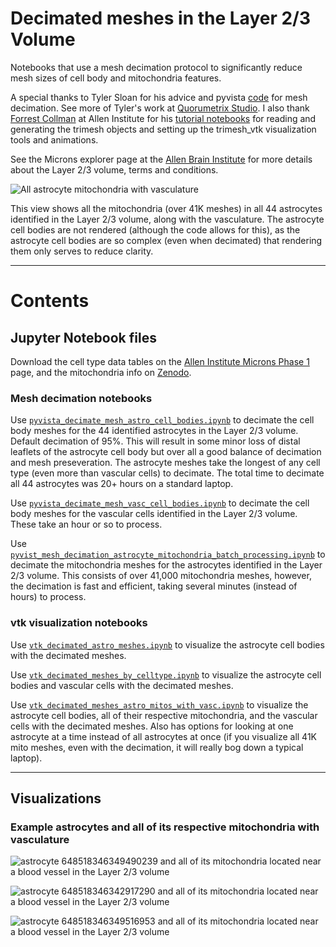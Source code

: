 # Decimated meshes in the Layer 2/3 Volume
Notebooks that use a mesh decimation protocol to significantly reduce mesh sizes of cell body and mitochondria features.

A special thanks to Tyler Sloan for his advice and pyvista [code](https://github.com/Quorumetrix/Blender_scripts/blob/main/Mesh%20Decimation%20Pipeline.ipynb) for mesh decimation. See more of Tyler's work at [Quorumetrix Studio](https://www.quorumetrix.com/). I also thank [Forrest Collman](https://alleninstitute.org/person/forrest-collman/) at Allen Institute for his [tutorial notebooks](https://github.com/AllenInstitute/MicronsBinder/tree/master/notebooks) for reading and generating the trimesh objects and setting up the trimesh_vtk visualization tools and animations.

See the Microns explorer page at the [Allen Brain Institute](https://www.microns-explorer.org/terms-and-conditions) for more details about the Layer 2/3 volume, terms and conditions.

![All astrocyte mitochondria with vasculature](all_astro_mito_with_vasc_2024_08_01_1950_40.png "all astrocyte mitochondria with vasculature")

This view shows all the mitochondria (over 41K meshes) in all 44 astrocytes identified in the Layer 2/3 volume, along with the vasculature. The astrocyte cell bodies are not rendered (although the code allows for this), as the astrocyte cell bodies are so complex (even when decimated) that rendering them only serves to reduce clarity.

***

# Contents

## Jupyter Notebook files

Download the cell type data tables on the [Allen Institute Microns Phase 1](https://www.microns-explorer.org/phase1) page, and the mitochondria info on [Zenodo](https://zenodo.org/record/5579388/files/211019_mitochondria_info.csv).

### Mesh decimation notebooks

Use [`pyvista_decimate_mesh_astro_cell_bodies.ipynb`](https://github.com/shandran/layer23-volume/blob/main/decimated_meshs/pyvista_decimate_mesh_astro_cell_bodies.ipynb) to decimate the cell body meshes for the 44 identified astrocytes in the Layer 2/3 volume. Default decimation of 95%. This will result in some minor loss of distal leaflets of the astrocyte cell body but over all a good balance of decimation and mesh preseveration. The astrocyte meshes take the longest of any cell type (even more than vascular cells) to decimate. The total time to decimate all 44 astrocytes was 20+ hours on a standard laptop.

Use [`pyvista_decimate_mesh_vasc_cell_bodies.ipynb`](https://github.com/shandran/layer23-volume/blob/main/decimated_meshs/pyvista_decimate_mesh_vasc_cell_bodies.ipynb) to decimate the cell body meshes for the vascular cells identified in the Layer 2/3 volume. These take an hour or so to process.

Use [`pyvist_mesh_decimation_astrocyte_mitochondria_batch_processing.ipynb`](https://github.com/shandran/layer23-volume/blob/main/decimated_meshs/pyvist_mesh_decimation_astrocyte_mitochondria_batch_processing.ipynb) to decimate the mitochondria meshes for the astrocytes identified in the Layer 2/3 volume. This consists of over 41,000 mitochondria meshes, however, the decimation is fast and efficient, taking several minutes (instead of hours) to process.

### vtk visualization notebooks

Use [`vtk_decimated_astro_meshes.ipynb`](https://github.com/shandran/layer23-volume/blob/main/decimated_meshs/vtk_decimated_astro_meshes.ipynb) to visualize the astrocyte cell bodies with the decimated meshes.

Use [`vtk_decimated_meshes_by_celltype.ipynb`](https://github.com/shandran/layer23-volume/blob/main/decimated_meshs/vtk_decimated_meshes_by_celltype.ipynb) to visualize the astrocyte cell bodies and vascular cells with the decimated meshes.

Use [`vtk_decimated_meshes_astro_mitos_with_vasc.ipynb`](https://github.com/shandran/layer23-volume/blob/main/decimated_meshs/vtk_decimated_meshes_astro_mitos_with_vasc.ipynb)  to visualize the astrocyte cell bodies, all of their respective mitochondria, and the vascular cells with the decimated meshes. Also has options for looking at one astrocyte at a time instead of all astrocytes at once (if you visualize all 41K mito meshes, even with the decimation, it will really bog down a typical laptop).

***

## Visualizations

### Example astrocytes and all of its respective mitochondria with vasculature

![astrocyte 648518346349490239 and all of its mitochondria located near a blood vessel in the Layer 2/3 volume](astro_648518346349490239_mito_with_vasc_2024_08_02_1025_29.png "astrocyte 648518346349490239 and all of its mitochondria located near a blood vessel in the Layer 2/3 volume")

![astrocyte 648518346342917290 and all of its mitochondria located near a blood vessel in the Layer 2/3 volume](astro_648518346342917290_mito_with_vasc_2024_08_02_1608_07.png "astrocyte 648518346349490239 and all of its mitochondria located near a blood vessel in the Layer 2/3 volume")

![astrocyte 648518346349516953 and all of its mitochondria located near a blood vessel in the Layer 2/3 volume](astro_648518346349516953_mito_with_vasc_2024_08_02_1605_29.png "astrocyte 648518346349490239 and all of its mitochondria located near a blood vessel in the Layer 2/3 volume")
